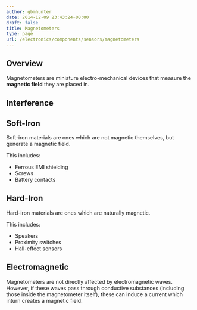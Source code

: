 ```yaml
---
author: gbmhunter
date: 2014-12-09 23:43:24+00:00
draft: false
title: Magnetometers
type: page
url: /electronics/components/sensors/magnetometers
---
```


## Overview

Magnetometers are miniature electro-mechanical devices that measure the **magnetic field** they are placed in.

## Interference

## Soft-Iron

Soft-iron materials are ones which are not magnetic themselves, but generate a magnetic field.

This includes:

* Ferrous EMI shielding
* Screws
* Battery contacts

## Hard-Iron

Hard-iron materials are ones which are naturally magnetic.

This includes:

* Speakers
* Proximity switches
* Hall-effect sensors

## Electromagnetic

Magnetometers are not directly affected by electromagnetic waves. However, if these waves pass through conductive substances (including those inside the magnetometer itself), these can induce a current which inturn creates a magnetic field.
